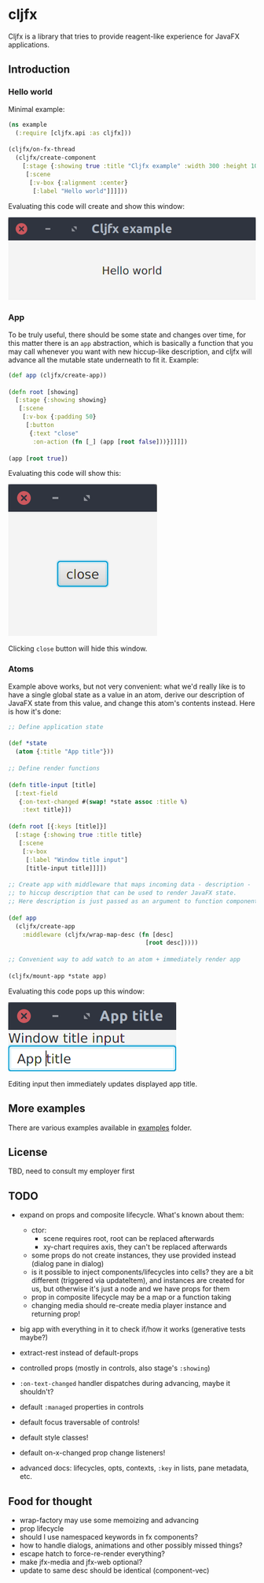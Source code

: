 # cljfx

Cljfx is a library that tries to provide reagent-like experience for
JavaFX applications.

## Introduction

### Hello world

Minimal example:
```clj
(ns example
  (:require [cljfx.api :as cljfx]))

(cljfx/on-fx-thread
  (cljfx/create-component
    [:stage {:showing true :title "Cljfx example" :width 300 :height 100}
     [:scene
      [:v-box {:alignment :center}
       [:label "Hello world"]]]]))
```
Evaluating this code will create and show this window:

![](doc/hello-world.png)

### App

To be truly useful, there should be some state and changes over time,
for this matter there is an `app` abstraction, which is basically a
function that you may call whenever you want with new hiccup-like
description, and cljfx will advance all the mutable state underneath to
fit it. Example:
```clj
(def app (cljfx/create-app))

(defn root [showing]
  [:stage {:showing showing}
   [:scene
    [:v-box {:padding 50}
     [:button
      {:text "close"
       :on-action (fn [_] (app [root false]))}]]]])

(app [root true])
```
Evaluating this code will show this:

![](doc/app-example.png)

Clicking `close` button will hide this window.

### Atoms

Example above works, but not very convenient: what we'd really like is
to have a single global state as a value in an atom, derive our
description of JavaFX state from this value, and change this atom's
contents instead. Here is how it's done:
```clj
;; Define application state

(def *state
  (atom {:title "App title"}))

;; Define render functions

(defn title-input [title]
  [:text-field
   {:on-text-changed #(swap! *state assoc :title %)
    :text title}])

(defn root [{:keys [title]}]
  [:stage {:showing true :title title}
   [:scene
    [:v-box
     [:label "Window title input"]
     [title-input title]]]])

;; Create app with middleware that maps incoming data - description -
;; to hiccup description that can be used to render JavaFX state.
;; Here description is just passed as an argument to function component.

(def app
  (cljfx/create-app
    :middleware (cljfx/wrap-map-desc (fn [desc]
                                       [root desc]))))

;; Convenient way to add watch to an atom + immediately render app

(cljfx/mount-app *state app)
```
Evaluating this code pops up this window:

![](doc/state-example.png)

Editing input then immediately updates displayed app title.

## More examples

There are various examples available in [examples](examples) folder.

## License

TBD, need to consult my employer first

## TODO

- expand on props and composite lifecycle. What's known about them:
  - ctor:
    - scene requires root, root can be replaced afterwards
    - xy-chart requires axis, they can't be replaced afterwards
  - some props do not create instances, they use provided instead
    (dialog pane in dialog)
  - is it possible to inject components/lifecycles into cells? they are
    a bit different (triggered via updateItem), and instances are
    created for us, but otherwise it's just a node and we have props for
    them
  - prop in composite lifecycle may be a map or a function taking
  - changing media should re-create media player
  instance and returning prop!

- big app with everything in it to check if/how it works (generative
  tests maybe?)
- extract-rest instead of default-props
- controlled props (mostly in controls, also stage's `:showing`)
- `:on-text-changed` handler dispatches during advancing, maybe it
  shouldn't?
- default `:managed` properties in controls
- default focus traversable of controls!
- default style classes!
- default on-x-changed prop change listeners!
- advanced docs: lifecycles, opts, contexts, `:key` in lists, pane
  metadata, etc.

## Food for thought
- wrap-factory may use some memoizing and advancing
- prop lifecycle
- should I use namespaced keywords in fx components?
- how to handle dialogs, animations and other possibly missed things?
- escape hatch to force-re-render everything?
- make jfx-media and jfx-web optional?
- update to same desc should be identical (component-vec)